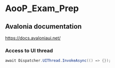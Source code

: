 # AooP_Exam_Prep

## Avalonia documentation
https://docs.avaloniaui.net/

### Access to UI thread
```csharp
await Dispatcher.UIThread.InvokeAsync(() => {});
```
